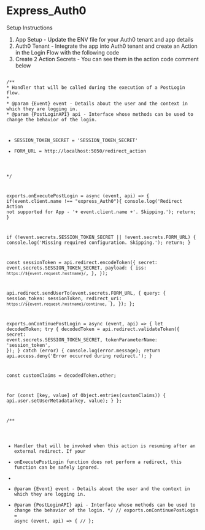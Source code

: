 # Express_Auth0
 
Setup Instructions
1. App Setup - Update the ENV file for your Auth0 tenant and app details
2. Auth0 Tenant - Integrate the app into Auth0 tenant and create an Action in the Login Flow with the following code
3. Create 2 Action Secrets - You can see them in the action code comment below


<code node>
/**
* Handler that will be called during the execution of a PostLogin flow.
*
* @param {Event} event - Details about the user and the context in which they are logging in.
* @param {PostLoginAPI} api - Interface whose methods can be used to change the behavior of the login.

* SESSION_TOKEN_SECRET = 'SESSION_TOKEN_SECRET'
* FORM_URL = http://localhost:5050/redirect_action

*/

exports.onExecutePostLogin = async (event, api) => {
  if(event.client.name !== "express_Auth0"){
    console.log('Redirect Action not supported for App - '+ event.client.name +'. Skipping.');
    return;
  }

  if (!event.secrets.SESSION_TOKEN_SECRET || !event.secrets.FORM_URL) {
    console.log('Missing required configuration. Skipping.');
    return;
  }
  
  const sessionToken = api.redirect.encodeToken({
    secret: event.secrets.SESSION_TOKEN_SECRET,
    payload: {
      iss: `https://${event.request.hostname}/`,
    },
  });

  api.redirect.sendUserTo(event.secrets.FORM_URL, {
    query: {
      session_token: sessionToken,
      redirect_uri: `https://${event.request.hostname}/continue`,
    },
  });
};

exports.onContinuePostLogin = async (event, api) => {
  let decodedToken;
  try {
    decodedToken = api.redirect.validateToken({
      secret: event.secrets.SESSION_TOKEN_SECRET,
      tokenParameterName: 'session_token',
    });
  } catch (error) {
    console.log(error.message);
    return api.access.deny('Error occurred during redirect.');
  }

  const customClaims = decodedToken.other;

  for (const [key, value] of Object.entries(customClaims)) {
    api.user.setUserMetadata(key, value);
  }
};

/**
* Handler that will be invoked when this action is resuming after an external redirect. If your
* onExecutePostLogin function does not perform a redirect, this function can be safely ignored.
*
* @param {Event} event - Details about the user and the context in which they are logging in.
* @param {PostLoginAPI} api - Interface whose methods can be used to change the behavior of the login.
*/
// exports.onContinuePostLogin = async (event, api) => {
// };
</code>
